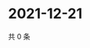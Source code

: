 # 2021-12-21

共 0 条

<!-- BEGIN WEIBO -->
<!-- 最后更新时间 Tue Dec 21 2021 10:02:37 GMT+0800 (China Standard Time) -->

<!-- END WEIBO -->
